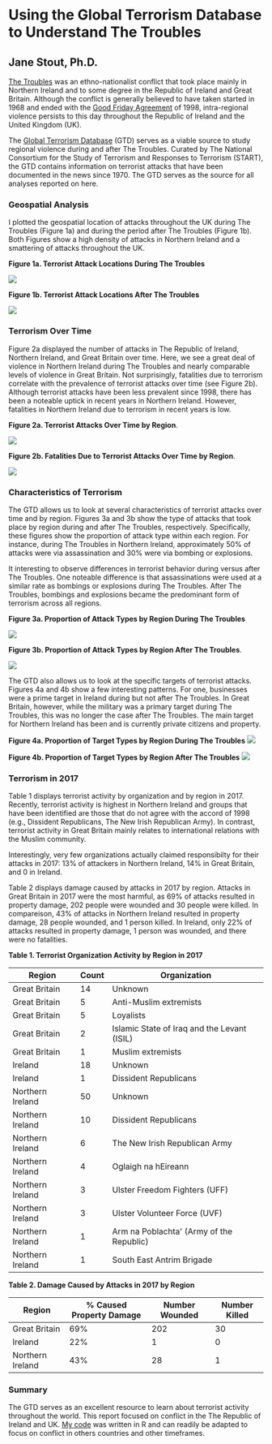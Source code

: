 # **Using the Global Terrorism Database to Understand The Troubles**
## Jane Stout, Ph.D.

[The Troubles] was an ethno-nationalist conflict that took place mainly in Northern Ireland and to some degree in the Republic of Ireland and Great Britain. Although the conflict is generally believed to have taken started in 1968 and ended with the [Good Friday Agreement] of 1998, intra-regional violence persists to this day throughout the Republic of Ireland and the United Kingdom (UK).

The [Global Terrorism Database] (GTD) serves as a viable source to study regional violence during and after The Troubles. Curated by The National Consortium for the Study of Terrorism and Responses to Terrorism (START), the GTD contains information on terrorist attacks that have been documented in the news since 1970. The GTD serves as the source for all analyses reported on here.

### Geospatial Analysis
I plotted the geospatial location of attacks throughout the UK during The Troubles (Figure 1a) and during the period after The Troubles (Figure 1b). Both Figures show a high density of attacks in Northern Ireland and a smattering of attacks throughout the UK.

**Figure 1a. Terrorist Attack Locations During The Troubles**

![](images/ireland_troubles1.png)

**Figure 1b. Terrorist Attack Locations After The Troubles**

![](images/ireland_after_troubles1.png)

### Terrorism Over Time

Figure 2a displayed the number of attacks in The Republic of Ireland, Northern Ireland, and Great Britain over time. Here, we see a great deal of violence in Northern Ireland during The Troubles and nearly comparable levels of violence in Great Britain. Not surprisingly, fatalities due to terrorism correlate with the prevalence of terrorist attacks over time (see Figure 2b). Although terrorist attacks have been less prevalent since 1998, there has been a noteable uptick in recent years in Northern Ireland. However, fatalities in Northern Ireland due to terrorism in recent years is low.

**Figure 2a. Terrorist Attacks Over Time by Region**.

![](images/Troubles_Time_threegroup.png)

**Figure 2b. Fatalities Due to Terrorist Attacks Over Time by Region**.

![](images/Troubles_kill_threegroup.png)

### Characteristics of Terrorism

The GTD allows us to look at several characteristics of terrorist attacks over time and by region. Figures 3a and 3b show the type of attacks that took place by region during and after The Troubles, respectively. Specifically, these figures show the proportion of attack type within each region. For instance, during The Troubles in Northern Ireland, approximately 50% of attacks were via assassination and 30% were via bombing or explosions.

It interesting to observe differences in terrorist behavior during versus after The Troubles. One noteable difference is that assassinations were used at a similar rate as bombings or explosions during The Troubles. After The Troubles, bombings and explosions became the predominant form of terrorism across all regions.

**Figure 3a. Proportion of Attack Types by Region During The Troubles**

![](images/AttackType_troubles_threegroup2.png)

**Figure 3b. Proportion of Attack Types by Region After The Troubles**.

![](images/AttackType_after_troubles_threegroup1.png)

The GTD also allows us to look at the specific targets of terrorist attacks. Figures 4a and 4b show a few interesting patterns. For one, businesses were a prime target in Ireland during but not after The Troubles. In Great Britain, however, while the military was a primary target during The Troubles, this was no longer the case after The Troubles. The main target for Northern Ireland has been and is currently private citizens and property.

**Figure 4a. Proportion of Target Types by Region During The Troubles**
![](images/Target_troubles_threegroup3.png)

**Figure 4b. Proportion of Target Types by Region After The Troubles**
![](images/Target_after_troubles_threegroup3.png)

### Terrorism in 2017

Table 1 displays terrorist activity by organization and by region in 2017. Recently, terrorist activity is highest in Northern Ireland and groups that have been identified are those that do not agree with the accord of 1998 (e.g., Dissident Republicans, The New Irish Republican Army). In contrast, terrorist activity in Great Britain mainly relates to international relations with the Muslim community.

Interestingly, very few organizations actually claimed responsibilty for their attacks in 2017: 13% of attackers in Northern Ireland, 14% in Great Britain, and 0 in Ireland.

Table 2 displays damage caused by attacks in 2017 by region. Attacks in Great Britain in 2017 were the most harmful, as 69% of attacks resulted in property damage, 202 people were wounded and 30 people were killed. In compareison, 43% of attacks in Northern Ireland resulted in property damage, 28 people wounded, and 1 person killed. In Ireland, only 22% of attacks resulted in property damage, 1 person was wounded, and there were no fatalities.

**Table 1. Terrorist Organization Activity by Region in 2017**

| Region           | Count | Organization                                |
|------------------|-------|---------------------------------------------|
| Great Britain    | 14    | Unknown                                     |
| Great Britain    | 5     | Anti-Muslim extremists                      |
| Great Britain    | 5     | Loyalists                                   |
| Great Britain    | 2     | Islamic State of Iraq and the Levant (ISIL) |
| Great Britain    | 1     | Muslim extremists                           |
| Ireland          | 18    | Unknown                                     |
| Ireland          | 1     | Dissident Republicans                       |
| Northern Ireland | 50    | Unknown                                     |
| Northern Ireland | 10    | Dissident Republicans                       |
| Northern Ireland | 6     | The New Irish Republican Army               |
| Northern Ireland | 4     | Oglaigh na hEireann                         |
| Northern Ireland | 3     | Ulster Freedom Fighters (UFF)               |
| Northern Ireland | 3     | Ulster Volunteer Force (UVF)                |
| Northern Ireland | 1     | Arm na Poblachta' (Army of the Republic)    |
| Northern Ireland | 1     | South East Antrim Brigade                   |

**Table 2. Damage Caused by Attacks in 2017 by Region**

| Region           | % Caused Property Damage | Number Wounded | Number Killed |
|------------------|--------------------------|----------------|---------------|
| Great Britain    | 69%                      | 202            | 30            |
| Ireland          | 22%                      | 1              | 0             |
| Northern Ireland | 43%                      | 28             | 1             |

### Summary

The GTD serves as an excellent resource to learn about terrorist activity throughout the world. This report focused on conflict in the The Republic of Ireland and UK. [My code] was written in R and can readily be adapted to focus on conflict in others countries and other timeframes.

[The Troubles]: https://en.wikipedia.org/wiki/The_Troubles
[Good Friday Agreement]: https://en.wikipedia.org/wiki/Good_Friday_Agreement
[Global Terrorism Database]: https://www.start.umd.edu/gtd/about/
[My code]:(code.R)
